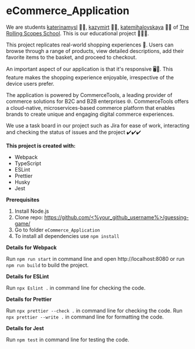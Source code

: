 # eCommerce_Application

We are students [katerinamysl](https://github.com/katerinamysl) 🙋‍♀️, [kazymirt](https://github.com/kazymirt) 🙋‍♂️, [katemihalovskaya](https://github.com/katemihalovskaya) 🙋‍♀️ of [The Rolling Scopes School](https://rollingscopes.com/). This is our educational project 📓🧑‍🎓.

This project replicates real-world shopping experiences 🛒. Users can browse through a range of products, view detailed descriptions, add their favorite items to the basket, and proceed to checkout.

An important aspect of our application is that it's responsive 🖥️📱. This feature makes the shopping experience enjoyable, irrespective of the device users prefer.

The application is powered by CommerceTools, a leading provider of commerce solutions for B2C and B2B enterprises 🌐. CommerceTools offers a cloud-native, microservices-based commerce platform that enables brands to create unique and engaging digital commerce experiences.

We use a task board in our project such as Jira for ease of work, interacting and checking the status of issues and the project ✔️✔️✔️

**This project is created with:**

* Webpack
* TypeScript
* ESLint
* Prettier
* Husky
* Jest

**Prerequisites**

1. Install Node.js
1. Clone repo: [https://github.com/<%your_github_username%>/guessing-game/](https://github.com/KaterinaMysl/eCommerce_Application.git)
1. Go to folder `eCommerce_Application`
1. To install all dependencies use `npm install`

**Details for Webpack**

Run `npm run start` in command line and open http://localhost:8080 or run `npm run build` to build the project.

**Details for ESLint**

Run `npx Eslint .` in command line for checking the code.

**Details for Prettier**

Run `npx prettier --check .` in command line for checking the code.
Run `npx prettier --write .` in command line for formatting the code.

**Details for Jest**

Run `npm test` in command line for testing the code.
